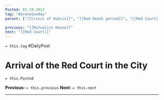 ```yaml
---
Posted: 03.19.2023
tag: "#SceneSunday"
parent: ["[[Crisis of Hubris]]", "[[Red Death period]]", "[[Red Court]]", "[[Campaigns against the Red Court]]"]

previous: "[[Mutualist House]]"
next: "[[Red Court]]"
---
```

`= this.tag` #DailyPost 
# Arrival of the Red Court in the City
`= this.Posted`

**Previous:** `= this.previous`
**Next:** `= this.next`

---


